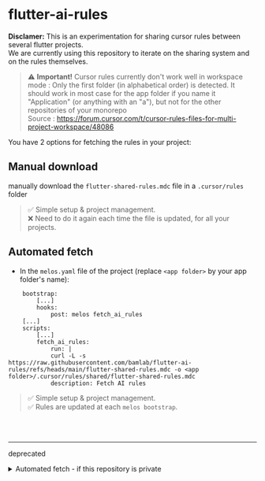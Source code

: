 # flutter-ai-rules

**Disclamer:** This is an experimentation for sharing cursor rules between several flutter projects. <br>
We are currently using this repository to iterate on the sharing system and on the rules themselves.

> ⚠ **Important!** Cursor rules currently don't work well in workspace mode : Only the first folder (in alphabetical order) is detected. It should work in most case for the app folder if you name it "Application" (or anything with an "a"), but not for the other repositories of your monorepo <br>
> Source : https://forum.cursor.com/t/cursor-rules-files-for-multi-project-workspace/48086

You have 2 options for fetching the rules in your project:

## Manual download

manually download the `flutter-shared-rules.mdc` file in a `.cursor/rules` folder

> ✅ Simple setup & project management. <br>
> ❌ Need to do it again each time the file is updated, for all your projects.

## Automated fetch

- In the `melos.yaml` file of the project (replace `<app folder>` by your app folder's name):

```
    bootstrap:
        [...]
        hooks:
            post: melos fetch_ai_rules
    [...]
    scripts:
        [...]
        fetch_ai_rules:
            run: |
            curl -L -s https://raw.githubusercontent.com/bamlab/flutter-ai-rules/refs/heads/main/flutter-shared-rules.mdc -o <app folder>/.cursor/rules/shared/flutter-shared-rules.mdc
            description: Fetch AI rules
```

> ✅ Simple setup & project management. <br>
> ✅ Rules are updated at each `melos bootstrap`. <br>

<br>
<br>

---

deprecated

<details>
<summary>
 Automated fetch - if this repository is private
</summary>

- In the project where you want to add the rules (replace `<app folder>` by your app folder's name):

```
git submodule add git@github.com:bamlab/flutter-ai-rules.git <app folder>/.cursor/rules/shared && git submodule update --remote --init -- <app folder>/.cursor/rules/shared && git commit -m "devx(cursor) create cursor rules submodule"
```

- In the `melos.yaml` file of the project (replace `<app folder>` by your app folder's name):

```
    bootstrap:
        [...]
        hooks:
            post: melos fetch_ai_rules
    [...]
    scripts:
        [...]
        fetch_ai_rules:
            run: |
            git submodule update --remote --merge -- <app folder>/.cursor/rules/shared
            description: Fetch AI rules
```

> ✅ Rules are updated at each `melos bootstrap`. <br>
> ❌ Every dev on the project must have access to this repo, or will see some error after running `melos bootstrap`. <br>
> 🟠 When committing the rules changes on the project, the commit is unreadable. Nevertheless, this change has already been reviewed on this repository<br>

> 💡 If you want to interact manually with the submodule, be aware that git submodules badly support adding submodules in folders that begin by `.`. If you do so, you must always specify `-- <submodule path>` in your `git submodule` commands. You can also run `cd <submodule path>` and use regular git commands, it will work well. Don't push anything on this rules repository though<br>

> 💡 If you use the "source control" view of vscode, you can see a new section after adding the submodule. You can easily close it with a right click on its header.

### clean this installation

at the root of your project:

- remove the submodule from `.gitmodules`
- remove the submodule from `.git/modules`
  - by default, `.git` is not visible in vscode: open finder and show hidden files (`cmd`+`shift`+`.`)
  </details>
